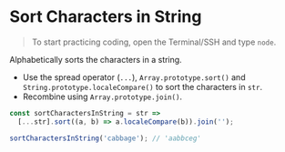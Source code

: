 # Sort Characters in String

> To start practicing coding, open the Terminal/SSH and type `node`.

Alphabetically sorts the characters in a string.

- Use the spread operator (`...`), `Array.prototype.sort()` and  `String.prototype.localeCompare()` to sort the characters in `str`.
- Recombine using `Array.prototype.join()`.

```js
const sortCharactersInString = str =>
  [...str].sort((a, b) => a.localeCompare(b)).join('');
```

```js
sortCharactersInString('cabbage'); // 'aabbceg'
```
